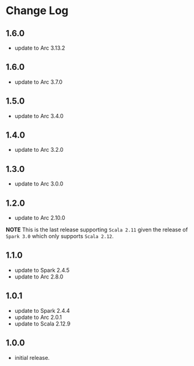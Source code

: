 # Change Log

## 1.6.0

- update to Arc 3.13.2

## 1.6.0

- update to Arc 3.7.0


## 1.5.0

- update to Arc 3.4.0

## 1.4.0

- update to Arc 3.2.0

## 1.3.0

- update to Arc 3.0.0

## 1.2.0

- update to Arc 2.10.0

**NOTE** This is the last release supporting `Scala 2.11` given the release of `Spark 3.0` which only supports `Scala 2.12`.

## 1.1.0

- update to Spark 2.4.5
- update to Arc 2.8.0

## 1.0.1

- update to Spark 2.4.4
- update to Arc 2.0.1
- update to Scala 2.12.9

## 1.0.0

- initial release.
